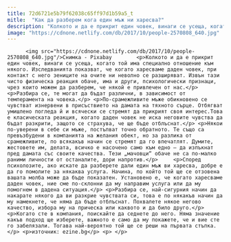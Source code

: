 ```yaml
---
title: 72d6721e5b79f62038c65ff97d1b59a5_t
mitle:  "Как да разберем кога един мъж ни харесва?"
description: "Колкото и да е прикрит един човек, винаги се усеща, когато той има специално отношение към някого. Изследванията показват, че когато харесваме даден човек, при контакт с него зениците на очите ни неволно се разширяват. Извън тази чисто физическа реакция обаче, има и други, психологически признаци, чрез които можем да разберем, че някой е привлечен …"
image: "https://cdnone.netlify.com/db/2017/10/people-2570808_640.jpg"
---
```


          <img src="https://cdnone.netlify.com/db/2017/10/people-2570808_640.jpg"/>Снимка - Pixabay        <p>Колкото и да е прикрит един човек, винаги се усеща, когато той има специално отношение към някого. Изследванията показват, че когато харесваме даден човек, при контакт с него зениците на очите ни неволно се разширяват. Извън тази чисто физическа реакция обаче, има и други, психологически признаци, чрез които можем да разберем, че някой е привлечен от нас.</p> <p>Разбира се, те могат да бъдат различни, в зависимост от темперамента на човека.</p> <p>По-срамежливите мъже обикновено се чувстват изнервени в присъствието на дамата на тяхното сърце. Отбягват умишлено погледа й и всячески се стремят да прикрият своя интерес.Това е класическата реакция, когато даден човек не иска неговите чувства да бъдат разкрити, защото се страхува, че ще бъде отблъснат.</p> <p>Някои по-уверени в себе си мъже, постъпват точно обратното. Те също са превъзбудени в компанията на желания обект, но за разлика от срамежливите, по всякакъв начин се стремят да го впечатлят. Думите, жестовете им, делата, всичко е насочено само към едно – да изпъкнат пред дамата със своите качества. Тези „мачовци“ обаче не са по-малко раними личности от останалите, дори напротив.</p>     <p>Според психолозите, ако искате да разберете дали един мъж ви харесва, добре е да го помолите за някаква услуга. Начина, по който той ще се отзовена вашата молба може да бъде показатен. Установено е, че когато харесваме даден човек, ние сме по-склонни да му направим услуга или да му помогнем в дадена ситуация.</p> <p>Разбира се, най-сигурния начин да накарате някого да ви разкрие чувствата си, това е по някакъв начин да му намекнете, че няма да бъде отблъснат. Похвалете някое негово качество, избора му на прическа или каквото и да било друго.</p> <p>Когато сте в компания, поискайте да седнете до него. Няма значение какъв подход ще изберете, важното е само да му покажете, че и вие сте го забелязали. Тогава най-вероятно той ще се реши на първата стъпка.</p> <p>източник: ezine.bg</p> <p> </p>        